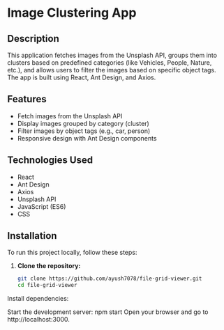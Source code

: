 # Image Clustering App

## Description
This application fetches images from the Unsplash API, groups them into clusters based on predefined categories (like Vehicles, People, Nature, etc.), and allows users to filter the images based on specific object tags. The app is built using React, Ant Design, and Axios.

## Features
- Fetch images from the Unsplash API
- Display images grouped by category (cluster)
- Filter images by object tags (e.g., car, person)
- Responsive design with Ant Design components

## Technologies Used
- React
- Ant Design
- Axios
- Unsplash API
- JavaScript (ES6)
- CSS

## Installation
To run this project locally, follow these steps:

1. **Clone the repository:**
   ```bash
   git clone https://github.com/ayush7078/file-grid-viewer.git
   cd file-grid-viewer
Install dependencies:

Start the development server:
npm start
Open your browser and go to http://localhost:3000.

